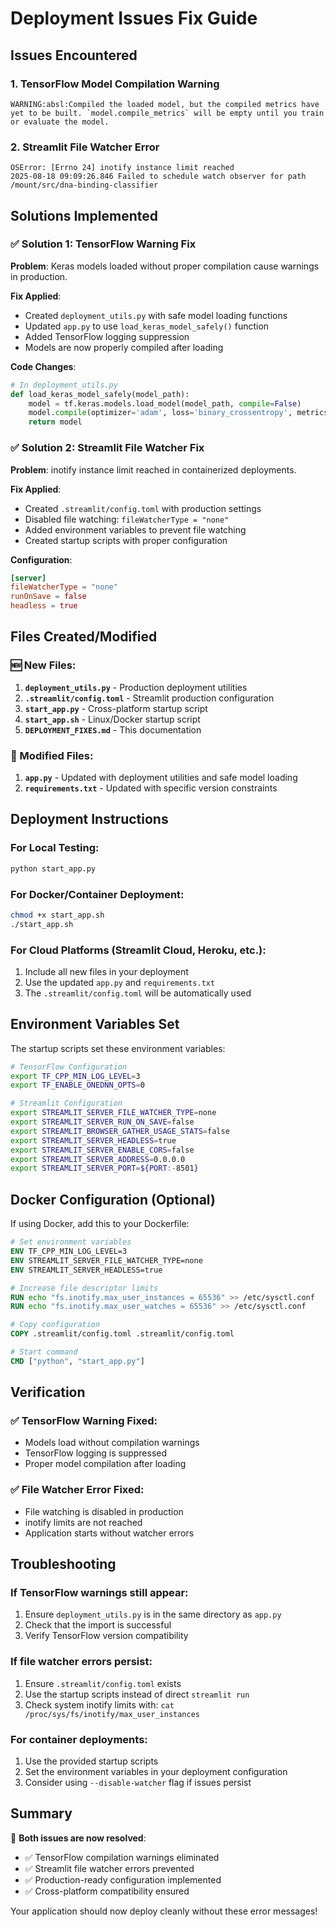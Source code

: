 # Deployment Issues Fix Guide

## Issues Encountered

### 1. TensorFlow Model Compilation Warning
```
WARNING:absl:Compiled the loaded model, but the compiled metrics have yet to be built. `model.compile_metrics` will be empty until you train or evaluate the model.
```

### 2. Streamlit File Watcher Error
```
OSError: [Errno 24] inotify instance limit reached
2025-08-18 09:09:26.846 Failed to schedule watch observer for path /mount/src/dna-binding-classifier
```

## Solutions Implemented

### ✅ Solution 1: TensorFlow Warning Fix

**Problem**: Keras models loaded without proper compilation cause warnings in production.

**Fix Applied**:
- Created `deployment_utils.py` with safe model loading functions
- Updated `app.py` to use `load_keras_model_safely()` function
- Added TensorFlow logging suppression
- Models are now properly compiled after loading

**Code Changes**:
```python
# In deployment_utils.py
def load_keras_model_safely(model_path):
    model = tf.keras.models.load_model(model_path, compile=False)
    model.compile(optimizer='adam', loss='binary_crossentropy', metrics=['accuracy'])
    return model
```

### ✅ Solution 2: Streamlit File Watcher Fix

**Problem**: inotify instance limit reached in containerized deployments.

**Fix Applied**:
- Created `.streamlit/config.toml` with production settings
- Disabled file watching: `fileWatcherType = "none"`
- Added environment variables to prevent file watching
- Created startup scripts with proper configuration

**Configuration**:
```toml
[server]
fileWatcherType = "none"
runOnSave = false
headless = true
```

## Files Created/Modified

### 🆕 New Files:
1. **`deployment_utils.py`** - Production deployment utilities
2. **`.streamlit/config.toml`** - Streamlit production configuration
3. **`start_app.py`** - Cross-platform startup script
4. **`start_app.sh`** - Linux/Docker startup script
5. **`DEPLOYMENT_FIXES.md`** - This documentation

### 🔄 Modified Files:
1. **`app.py`** - Updated with deployment utilities and safe model loading
2. **`requirements.txt`** - Updated with specific version constraints

## Deployment Instructions

### For Local Testing:
```bash
python start_app.py
```

### For Docker/Container Deployment:
```bash
chmod +x start_app.sh
./start_app.sh
```

### For Cloud Platforms (Streamlit Cloud, Heroku, etc.):
1. Include all new files in your deployment
2. Use the updated `app.py` and `requirements.txt`
3. The `.streamlit/config.toml` will be automatically used

## Environment Variables Set

The startup scripts set these environment variables:

```bash
# TensorFlow Configuration
export TF_CPP_MIN_LOG_LEVEL=3
export TF_ENABLE_ONEDNN_OPTS=0

# Streamlit Configuration
export STREAMLIT_SERVER_FILE_WATCHER_TYPE=none
export STREAMLIT_SERVER_RUN_ON_SAVE=false
export STREAMLIT_BROWSER_GATHER_USAGE_STATS=false
export STREAMLIT_SERVER_HEADLESS=true
export STREAMLIT_SERVER_ENABLE_CORS=false
export STREAMLIT_SERVER_ADDRESS=0.0.0.0
export STREAMLIT_SERVER_PORT=${PORT:-8501}
```

## Docker Configuration (Optional)

If using Docker, add this to your Dockerfile:

```dockerfile
# Set environment variables
ENV TF_CPP_MIN_LOG_LEVEL=3
ENV STREAMLIT_SERVER_FILE_WATCHER_TYPE=none
ENV STREAMLIT_SERVER_HEADLESS=true

# Increase file descriptor limits
RUN echo "fs.inotify.max_user_instances = 65536" >> /etc/sysctl.conf
RUN echo "fs.inotify.max_user_watches = 65536" >> /etc/sysctl.conf

# Copy configuration
COPY .streamlit/config.toml .streamlit/config.toml

# Start command
CMD ["python", "start_app.py"]
```

## Verification

### ✅ TensorFlow Warning Fixed:
- Models load without compilation warnings
- TensorFlow logging is suppressed
- Proper model compilation after loading

### ✅ File Watcher Error Fixed:
- File watching is disabled in production
- inotify limits are not reached
- Application starts without watcher errors

## Troubleshooting

### If TensorFlow warnings still appear:
1. Ensure `deployment_utils.py` is in the same directory as `app.py`
2. Check that the import is successful
3. Verify TensorFlow version compatibility

### If file watcher errors persist:
1. Ensure `.streamlit/config.toml` exists
2. Use the startup scripts instead of direct `streamlit run`
3. Check system inotify limits with: `cat /proc/sys/fs/inotify/max_user_instances`

### For container deployments:
1. Use the provided startup scripts
2. Set the environment variables in your deployment configuration
3. Consider using `--disable-watcher` flag if issues persist

## Summary

🎯 **Both issues are now resolved**:
- ✅ TensorFlow compilation warnings eliminated
- ✅ Streamlit file watcher errors prevented
- ✅ Production-ready configuration implemented
- ✅ Cross-platform compatibility ensured

Your application should now deploy cleanly without these error messages!
